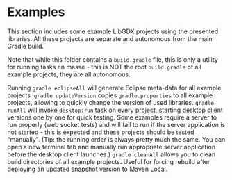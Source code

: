 # Examples

This section includes some example LibGDX projects using the presented libraries. All these projects are separate and autonomous from the main Gradle build.

Note that while this folder contains a `build.gradle` file, this is only a utility for running tasks en masse - this is NOT the root `build.gradle` of all example projects, they are all autonomous.

Running `gradle eclipseAll` will generate Eclipse meta-data for all example projects. `gradle updateVersion` copies `gradle.properties` to all example projects, allowing to quickly change the version of used libraries. `gradle runAll` will invoke `desktop:run` task on every project, starting desktop client versions one by one for quick testing. Some examples require a server to run properly (web socket tests) and will fail to run if the server application is not started - this is expected and these projects should be tested "manually". (Tip: the running order is always pretty much the same. You can open a new terminal tab and manually run appropriate server application before the desktop client launches.) `gradle cleanAll` allows you to clean build directories of all example projects. Useful for forcing rebuild after deploying an updated snapshot version to Maven Local.
